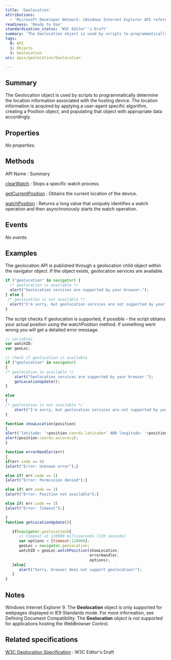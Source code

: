 ```yaml
---
title: 'Geolocation'
attributions:
  - 'Microsoft Developer Network: [Windows Internet Explorer API reference Article](http://msdn.microsoft.com/en-us/library/ie/hh828809%28v=vs.85%29.aspx)'
readiness: 'Ready to Use'
standardization_status: 'W3C Editor''s Draft'
summary: 'The Geolocation object is used by scripts to programmatically determine the location information associated with the hosting device. The location information is acquired by applying a user-agent specific algorithm, creating a Position object, and populating that object with appropriate data accordingly.'
tags:
  0: API
  1: Objects
  3: Geolocation
uri: apis/geolocation/Geolocation

---
```

## Summary

The Geolocation object is used by scripts to programmatically determine the location information associated with the hosting device. The location information is acquired by applying a user-agent specific algorithm, creating a Position object, and populating that object with appropriate data accordingly.

## Properties

*No properties.*

## Methods

API Name
:   Summary

[clearWatch](/apis/geolocation/Geolocation/clearWatch)
:   Stops a specific watch process.

[getCurrentPosition](/apis/geolocation/Geolocation/getCurrentPosition)
:   Obtains the current location of the device.

[watchPosition](/apis/geolocation/Geolocation/watchPosition)
:   Returns a long value that uniquely identifies a watch operation and then asynchronously starts the watch operation.

## Events

*No events.*

## Examples

The geolocation API is published through a geolocation child object within the navigator object. If the object exists, geolocation services are available.

``` js
if ("geolocation" in navigator) {
  /* geolocation is available */
  alert("Geolocation services are supported by your browser.");
} else {
 /* geolocation is not available */
  alert("I'm sorry, but geolocation services are not supported by your browser.");
}
```

The script checks if geolocation is supported, if possible - the script obtains your actual position using the watchPosition method. If something went wrong you will get a detailed error message.

``` js
// variables
var watchID;
var geoLoc;

// check if geolocation is available
if ("geolocation" in navigator)
{
/* geolocation is available */
    alert("Geolocation services are supported by your browser.");
    getLocationUpdate();
}

else
{
/* geolocation is not available */
    alert("I'm sorry, but geolocation services are not supported by your browser.");
}

function showLocation(position)
{
alert('latitude: '+position.coords.latitude+' AND longitude: '+position.coords.longitude);
alert(position.coords.accuracy);
}

function errorHandler(err)
{
if(err.code == 0)
{alert("Error: Unknown error");}

else if( err.code == 1)
{alert("Error: Permission denied");}

else if( err.code == 2)
{alert("Error: Position not available");}

else if( err.code == 3)
{alert("Error: Timeout");}

}
function getLocationUpdate(){

   if(navigator.geolocation){
      // timeout at 120000 milliseconds (120 seconds)
      var options = {timeout:120000};
      geoLoc = navigator.geolocation;
      watchID = geoLoc.watchPosition(showLocation,
                                     errorHandler,
                                     options);
   }else{
      alert("Sorry, browser does not support geolocation!");
   }
}
```

## Notes

Windows Internet Explorer 9. The **Geolocation** object is only supported for webpages displayed in IE9 Standards mode. For more information, see Defining Document Compatibility. The **Geolocation** object is not supported for applications hosting the WebBrowser Control.

## Related specifications

[W3C Geolocation Specification](http://dev.w3.org/geo/api/spec-source.html)
:   W3C Editor's Draft
